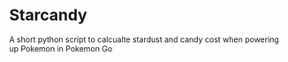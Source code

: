 # Starcandy
A short python script to calcualte stardust and candy cost when powering up Pokemon in Pokemon Go
